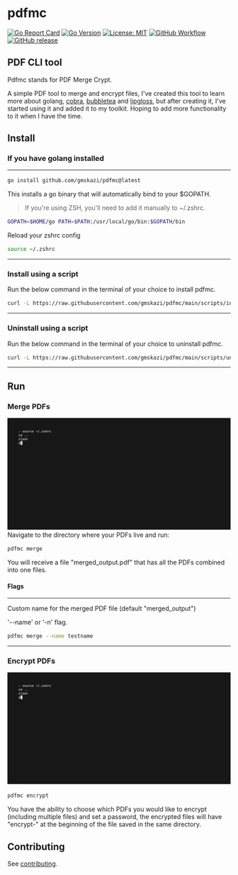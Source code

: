 # pdfmc

[![Go Report Card](https://goreportcard.com/badge/github.com/gmskazi/pdfmc)](https://goreportcard.com/report/github.com/gmskazi/pdfmc)
[![Go Version](https://img.shields.io/badge/Go-1.24-blue)](https://go.dev/)
[![License: MIT](https://img.shields.io/badge/License-MIT-blue.svg)](LICENSE)
[![GitHub Workflow](https://github.com/gmskazi/pdfmc/actions/workflows/ci.yml/badge.svg)](https://github.com/gmskazi/pdfmc/actions)
[![GitHub release](https://img.shields.io/github/v/release/gmskazi/pdfmc)](https://github.com/gmskazi/pdfmc/releases/latest)

## PDF CLI tool

Pdfmc stands for PDF Merge Crypt.

A simple PDF tool to merge and encrypt files, I've created this tool to learn more about golang,
[cobra](https://github.com/spf13/cobra), [bubbletea](https://github.com/charmbracelet/bubbletea) and
[lipgloss](https://github.com/charmbracelet/lipgloss), but after creating it, I've started using it and added it to my
toolkit. Hoping to add more functionality to it when I have the time.

## Install

### If you have golang installed

---

```bash
go install github.com/gmskazi/pdfmc@latest
```

This installs a go binary that will automatically bind to your $GOPATH.
> If you're using ZSH, you'll need to add it manually to ~/.zshrc.

```bash
GOPATH=$HOME/go PATH=$PATH:/usr/local/go/bin:$GOPATH/bin
```

Reload your zshrc config

```bash
source ~/.zshrc
```

---

### Install using a script

Run the below command in the terminal of your choice to install pdfmc.

```sh
curl -L https://raw.githubusercontent.com/gmskazi/pdfmc/main/scripts/install.sh | sh
```

---

### Uninstall using a script

Run the below command in the terminal of your choice to uninstall pdfmc.

```sh
curl -L https://raw.githubusercontent.com/gmskazi/pdfmc/main/scripts/uninstall.sh | sh
```

---

## Run

### Merge PDFs

![pdfmc merge](public/merge.gif)
Navigate to the directory where your PDFs live and run:

```bash
pdfmc merge
```

You will receive a file "merged_output.pdf" that has all the PDFs combined into one files.

#### Flags

---

Custom name for the merged PDF file (default "merged_output")

'--name' or '-n' flag.

```bash
pdfmc merge --name testname
```

---

### Encrypt PDFs

![pdfmc encrypt](public/encrypt.gif)

```bash
pdfmc encrypt
```

You have the ability to choose which PDFs you would like to encrypt (including multiple files) and set a password,
the encrypted files will have "encrypt-" at the beginning of the file saved in the same directory.

## Contributing

See [contributing](CONTRIBUTING.md).
